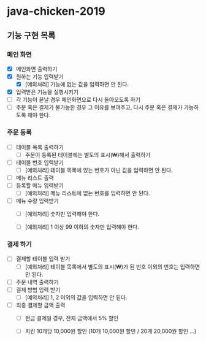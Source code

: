 # java-chicken-2019

## 기능 구현 목록
### 메인 화면
- [x] 메인화면 출력하기
- [x] 원하는 기능 입력받기
    - [x] [예외처리] 기능에 없는 값을 입력하면 안 된다.
- [x] 입력받은 기능을 실행시키기
- [ ] 각 기능이 끝날 경우 메인화면으로 다시 돌아오도록 하기
- [ ] 주문 혹은 결제가 불가능한 경우 그 이유를 보여주고, 다시 주문 혹은 결제가 가능하도록 해야 한다. 

### 주문 등록
- [ ] 테이블 목록 출력하기
    - [ ] 주문이 등록된 테이블에는 별도의 표시(₩)해서 출력하기
- [ ] 테이블 번호 입력받기
    - [ ] [예외처리] 테이블 목록에 있는 번호가 아닌 값을 입력하면 안 된다. 
- [ ] 메뉴 리스트 출력
- [ ] 등록할 메뉴 입력받기
    - [ ] [예외처리] 메뉴 리스트에 없는 번호를 입력하면 안 된다. 
- [ ] 메뉴 수량 입력받기
    - [ ] [예외처리] 숫자만 입력해야 한다. 
    - [ ] [예외처리] 1 이상 99 이하의 숫자만 입력해야 한다.
 

### 결제 하기
- [ ] 결제할 테이블 입력 받기
    - [ ] [예외처리] 테이블 목록에서 별도의 표시(₩)가 된 번호 이외의 번호는 입력하면 안 된다. 
- [ ] 주문 내역 출력하기
- [ ] 결제 방법 입력 받기
    - [ ] [예외처리] 1, 2 이외의 값을 입력하면 안 된다. 
- [ ] 최종 결제할 금액 출력
    - [ ] 현금 결제일 경우, 전체 금액에서 5% 할인
    - [ ] 치킨 10개당 10,000원 할인 (10개 10,000원 할인 / 20개 20,000원 할인 ...)
    

